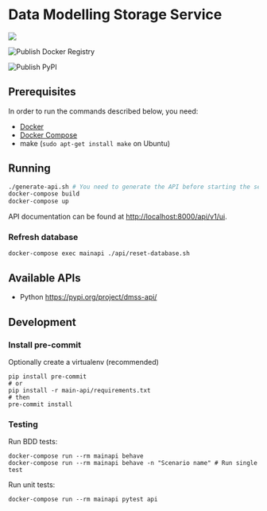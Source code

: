 # Data Modelling Storage Service

![](https://github.com/equinor/data-modelling-storage-service/workflows/Testing/badge.svg)

![Publish Docker Registry](https://github.com/equinor/data-modelling-storage-service/workflows/Publish%20DMSS%20API%20to%20docker%20registry/badge.svg?branch=master)

![Publish PyPI](https://github.com/equinor/data-modelling-storage-service/workflows/Publish%20DMSS%20API%20to%20PyPI/badge.svg)

## Prerequisites

In order to run the commands described below, you need:
- [Docker](https://www.docker.com/) 
- [Docker Compose](https://docs.docker.com/compose/)
- make (`sudo apt-get install make` on Ubuntu)

## Running 

```bash
./generate-api.sh # You need to generate the API before starting the service
docker-compose build
docker-compose up
```

API documentation can be found at [http://localhost:8000/api/v1/ui](http://localhost:8000/api/v1/ui).

### Refresh database 

```
docker-compose exec mainapi ./api/reset-database.sh
```
## Available APIs

* Python https://pypi.org/project/dmss-api/

## Development 

### Install pre-commit

Optionally create a virtualenv (recommended)

```shell script
pip install pre-commit
# or
pip install -r main-api/requirements.txt
# then
pre-commit install
```


### Testing

Run BDD tests:

```
docker-compose run --rm mainapi behave
docker-compose run --rm mainapi behave -n "Scenario name" # Run single test  
```

Run unit tests:

```
docker-compose run --rm mainapi pytest api
```


